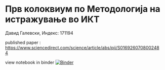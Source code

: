 # Прв колоквиум по Методологија на истражување во ИКТ

Давид Галевски,
Индекс: 171194

published paper : https://www.sciencedirect.com/science/article/abs/pii/S0169260708002484

view notebook in binder [![Binder](https://mybinder.org/badge_logo.svg)](https://mybinder.org/v2/gh/becutandavid/ikt_kolokvium1/HEAD?filepath=https%3A%2F%2Fgithub.com%2Fbecutandavid%2Fikt_kolokvium1%2Fblob%2Fmain%2Fkolokvium.ipynb)
